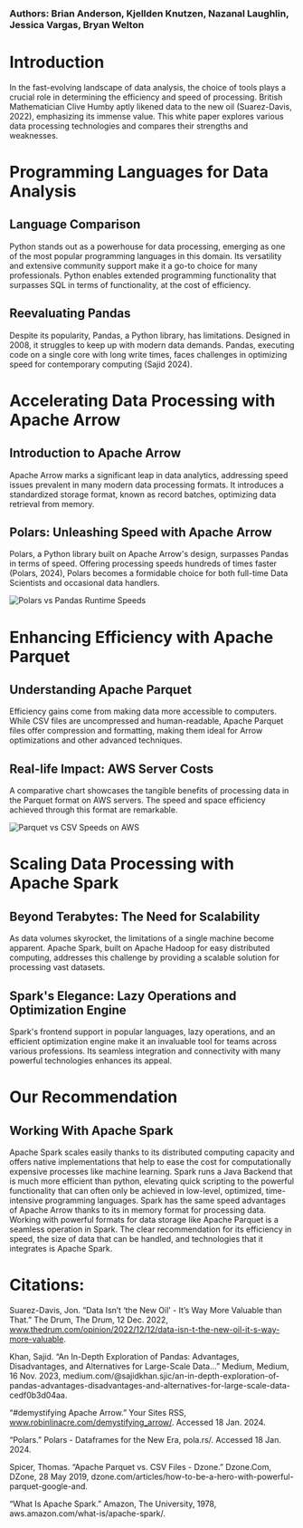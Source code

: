 ### Authors: Brian Anderson, Kjellden Knutzen, Nazanal Laughlin, Jessica Vargas, Bryan Welton 
# Introduction

In the fast-evolving landscape of data analysis, the choice of tools plays a
crucial role in determining the efficiency and speed of processing. British
Mathematician Clive Humby aptly likened data to the new oil (Suarez-Davis,
2022), emphasizing its immense value. This white paper explores various data
processing technologies and compares their strengths and weaknesses.

# Programming Languages for Data Analysis

## Language Comparison

Python stands out as a powerhouse for data processing, emerging as one of the
most popular programming languages in this domain. Its versatility and extensive
community support make it a go-to choice for many professionals. Python enables
extended programming functionality that surpasses SQL in terms of functionality,
at the cost of efficiency.

## Reevaluating Pandas

Despite its popularity, Pandas, a Python library, has limitations. Designed in
2008, it struggles to keep up with modern data demands. Pandas, executing code
on a single core with long write times, faces challenges in optimizing speed for
contemporary computing (Sajid 2024).

# Accelerating Data Processing with Apache Arrow

## Introduction to Apache Arrow

Apache Arrow marks a significant leap in data analytics, addressing speed issues
prevalent in many modern data processing formats. It introduces a standardized
storage format, known as record batches, optimizing data retrieval from memory.

## Polars: Unleashing Speed with Apache Arrow

Polars, a Python library built on Apache Arrow's design, surpasses Pandas in
terms of speed. Offering processing speeds hundreds of times faster (Polars,
2024), Polars becomes a formidable choice for both full-time Data Scientists and
occasional data handlers.

![Polars vs Pandas Runtime Speeds](https://pola.rs/_astro/perf-illustration.842c8328_2dRYyE.svg)

# Enhancing Efficiency with Apache Parquet

## Understanding Apache Parquet

Efficiency gains come from making data more accessible to computers. While CSV
files are uncompressed and human-readable, Apache Parquet files offer
compression and formatting, making them ideal for Arrow optimizations and other
advanced techniques.

## Real-life Impact: AWS Server Costs

A comparative chart showcases the tangible benefits of processing data in the
Parquet format on AWS servers. The speed and space efficiency achieved through
this format are remarkable.

![Parquet vs CSV Speeds on AWS](https://cdn-images-1.medium.com/max/750/1*Tmw-dLB3m74Uv-cCCTph2Q.png)

# Scaling Data Processing with Apache Spark

## Beyond Terabytes: The Need for Scalability

As data volumes skyrocket, the limitations of a single machine become apparent.
Apache Spark, built on Apache Hadoop for easy distributed computing, addresses
this challenge by providing a scalable solution for processing vast datasets.

## Spark's Elegance: Lazy Operations and Optimization Engine

Spark's frontend support in popular languages, lazy operations, and an efficient
optimization engine make it an invaluable tool for teams across various
professions. Its seamless integration and connectivity with many powerful
technologies enhances its appeal.

# Our Recommendation

## Working With Apache Spark

Apache Spark scales easily thanks to its distributed computing capacity and
offers native implementations that help to ease the cost for computationally
expensive processes like machine learning. Spark runs a Java Backend that is
much more efficient than python, elevating quick scripting to the powerful
functionality that can often only be achieved in low-level, optimized,
time-intensive programming languages. Spark has the same speed advantages of
Apache Arrow thanks to its in memory format for processing data. Working with
powerful formats for data storage like Apache Parquet is a seamless operation in
Spark. The clear recommendation for its efficiency in speed, the size of data
that can be handled, and technologies that it integrates is Apache Spark.

# Citations:

Suarez-Davis, Jon. “Data Isn’t ‘the New Oil’ - It’s Way More Valuable than
That.” The Drum, The Drum, 12 Dec. 2022,
www.thedrum.com/opinion/2022/12/12/data-isn-t-the-new-oil-it-s-way-more-valuable.

Khan, Sajid. “An In-Depth Exploration of Pandas: Advantages, Disadvantages, and
Alternatives for Large-Scale Data...” Medium, Medium, 16 Nov. 2023,
medium.com/@sajidkhan.sjic/an-in-depth-exploration-of-pandas-advantages-disadvantages-and-alternatives-for-large-scale-data-cedf0b3d04aa.

“#demystifying Apache Arrow.” Your Sites RSS,
www.robinlinacre.com/demystifying_arrow/. Accessed 18 Jan. 2024.

“Polars.” Polars - Dataframes for the New Era, pola.rs/. Accessed 18 Jan. 2024.

Spicer, Thomas. “Apache Parquet vs. CSV Files - Dzone.” Dzone.Com, DZone, 28 May
2019, dzone.com/articles/how-to-be-a-hero-with-powerful-parquet-google-and.

“What Is Apache Spark.” Amazon, The University, 1978,
aws.amazon.com/what-is/apache-spark/.
